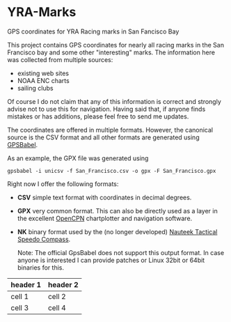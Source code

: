 YRA-Marks
=========

GPS coordinates for YRA Racing marks in San Fancisco Bay

This project contains GPS coordinates for nearly all racing marks in
the San Francisco bay and some other "interesting" marks.  The
information here was collected from multiple sources:

 * existing web sites
 * NOAA ENC charts
 * sailing clubs

Of course I do not claim that any of this information is correct and
strongly advise not to use this for navigation.  Having said that, if
anyone finds mistakes or has additions, please feel free to send me
updates.

The coordinates are offered in multiple formats.  However, the
canonical source is the CSV format and all other formats are generated
using [GPSBabel](http://www.gpsbabel.org/).

As an example, the GPX file was generated using

    gpsbabel -i unicsv -f San_Francisco.csv -o gpx -F San_Francisco.gpx

Right now I offer the following formats:

 * **CSV** simple text format with coordinates in decimal degrees.
 
 * **GPX** very common format.  This can also be directly used as a
   layer in the excellent [OpenCPN](http://opencpn.org/ocpn/) chartplotter
   and navigation software.
 
 * **NK** binary format used by the (no longer developed)
   [Nauteek Tactical Speedo Compass](http://www.nauteek.com/EN/).
   
   Note:
   The official GpsBabel does not support this output format.  In case
   anyone is interested I can provide patches or Linux 32bit or 64bit
   binaries for this.

| header 1 | header 2 |
| -------- | -------- |
| cell 1   | cell 2   |
| cell 3   | cell 4   |

